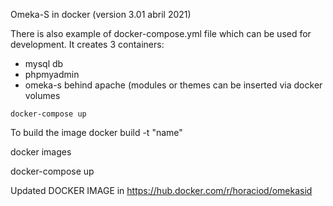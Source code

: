 Omeka-S in docker (version 3.01  abril 2021)

There is also example of docker-compose.yml file which can be used for development.
It creates 3 containers:

- mysql db
- phpmyadmin
- omeka-s behind apache (modules or themes can be inserted via docker volumes

`docker-compose up`


To build the image 
docker build -t "name"

docker images  

docker-compose up 

Updated DOCKER IMAGE in https://hub.docker.com/r/horaciod/omekasid




